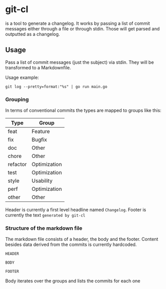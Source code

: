 # git-cl

is a tool to generate a changelog. It works by passing a list of commit messages either through a file
or through stdin. Those will get parsed and outputted as a changelog.

## Usage

Pass a list of commit messages (just the subject) via stdin. They will be transformed to a Markdownfile.

Usage example:

    git log --pretty=format:"%s" | go run main.go

### Grouping

In terms of conventional commits the types are mapped to groups like this:

| Type | Group        |
|---|--------------|
|feat| Feature      |
|fix| Bugfix       |
|doc| Other        |
|chore| Other        |
|refactor| Optimization |
|test| Optimization |
|style| Usability    |
|perf| Optimization |
|other| Other        |

Header is currently a first level headline named `Changelog`.
Footer is currently the text `generated by git-cl`

### Structure of the markdown file

The markdown file consists of a header, the body and the footer. Content besides data derived from the commits
is currently hardcoded.

    HEADER
    
    BODY
    
    FOOTER

Body iterates over the groups and lists the commits for each one